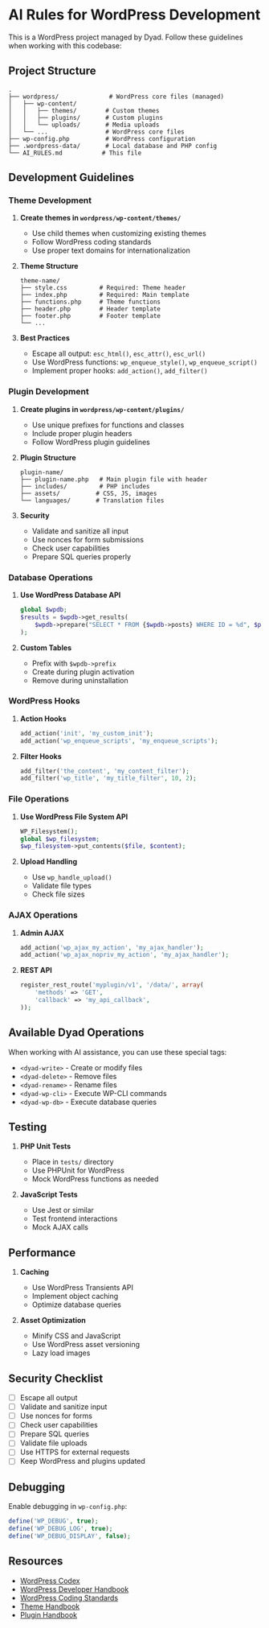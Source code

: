 # AI Rules for WordPress Development

This is a WordPress project managed by Dyad. Follow these guidelines when working with this codebase:

## Project Structure

```
.
├── wordpress/              # WordPress core files (managed)
│   ├── wp-content/
│   │   ├── themes/        # Custom themes
│   │   ├── plugins/       # Custom plugins
│   │   └── uploads/       # Media uploads
│   └── ...                # WordPress core files
├── wp-config.php          # WordPress configuration
├── .wordpress-data/       # Local database and PHP config
└── AI_RULES.md           # This file
```

## Development Guidelines

### Theme Development

1. **Create themes in `wordpress/wp-content/themes/`**
   - Use child themes when customizing existing themes
   - Follow WordPress coding standards
   - Use proper text domains for internationalization

2. **Theme Structure**
   ```
   theme-name/
   ├── style.css         # Required: Theme header
   ├── index.php         # Required: Main template
   ├── functions.php     # Theme functions
   ├── header.php        # Header template
   ├── footer.php        # Footer template
   └── ...
   ```

3. **Best Practices**
   - Escape all output: `esc_html()`, `esc_attr()`, `esc_url()`
   - Use WordPress functions: `wp_enqueue_style()`, `wp_enqueue_script()`
   - Implement proper hooks: `add_action()`, `add_filter()`

### Plugin Development

1. **Create plugins in `wordpress/wp-content/plugins/`**
   - Use unique prefixes for functions and classes
   - Include proper plugin headers
   - Follow WordPress plugin guidelines

2. **Plugin Structure**
   ```
   plugin-name/
   ├── plugin-name.php   # Main plugin file with header
   ├── includes/         # PHP includes
   ├── assets/          # CSS, JS, images
   └── languages/       # Translation files
   ```

3. **Security**
   - Validate and sanitize all input
   - Use nonces for form submissions
   - Check user capabilities
   - Prepare SQL queries properly

### Database Operations

1. **Use WordPress Database API**
   ```php
   global $wpdb;
   $results = $wpdb->get_results(
       $wpdb->prepare("SELECT * FROM {$wpdb->posts} WHERE ID = %d", $post_id)
   );
   ```

2. **Custom Tables**
   - Prefix with `$wpdb->prefix`
   - Create during plugin activation
   - Remove during uninstallation

### WordPress Hooks

1. **Action Hooks**
   ```php
   add_action('init', 'my_custom_init');
   add_action('wp_enqueue_scripts', 'my_enqueue_scripts');
   ```

2. **Filter Hooks**
   ```php
   add_filter('the_content', 'my_content_filter');
   add_filter('wp_title', 'my_title_filter', 10, 2);
   ```

### File Operations

1. **Use WordPress File System API**
   ```php
   WP_Filesystem();
   global $wp_filesystem;
   $wp_filesystem->put_contents($file, $content);
   ```

2. **Upload Handling**
   - Use `wp_handle_upload()`
   - Validate file types
   - Check file sizes

### AJAX Operations

1. **Admin AJAX**
   ```php
   add_action('wp_ajax_my_action', 'my_ajax_handler');
   add_action('wp_ajax_nopriv_my_action', 'my_ajax_handler');
   ```

2. **REST API**
   ```php
   register_rest_route('myplugin/v1', '/data/', array(
       'methods' => 'GET',
       'callback' => 'my_api_callback',
   ));
   ```

## Available Dyad Operations

When working with AI assistance, you can use these special tags:

- `<dyad-write>` - Create or modify files
- `<dyad-delete>` - Remove files
- `<dyad-rename>` - Rename files
- `<dyad-wp-cli>` - Execute WP-CLI commands
- `<dyad-wp-db>` - Execute database queries

## Testing

1. **PHP Unit Tests**
   - Place in `tests/` directory
   - Use PHPUnit for WordPress
   - Mock WordPress functions as needed

2. **JavaScript Tests**
   - Use Jest or similar
   - Test frontend interactions
   - Mock AJAX calls

## Performance

1. **Caching**
   - Use WordPress Transients API
   - Implement object caching
   - Optimize database queries

2. **Asset Optimization**
   - Minify CSS and JavaScript
   - Use WordPress asset versioning
   - Lazy load images

## Security Checklist

- [ ] Escape all output
- [ ] Validate and sanitize input
- [ ] Use nonces for forms
- [ ] Check user capabilities
- [ ] Prepare SQL queries
- [ ] Validate file uploads
- [ ] Use HTTPS for external requests
- [ ] Keep WordPress and plugins updated

## Debugging

Enable debugging in `wp-config.php`:
```php
define('WP_DEBUG', true);
define('WP_DEBUG_LOG', true);
define('WP_DEBUG_DISPLAY', false);
```

## Resources

- [WordPress Codex](https://codex.wordpress.org/)
- [WordPress Developer Handbook](https://developer.wordpress.org/)
- [WordPress Coding Standards](https://developer.wordpress.org/coding-standards/)
- [Theme Handbook](https://developer.wordpress.org/themes/)
- [Plugin Handbook](https://developer.wordpress.org/plugins/)